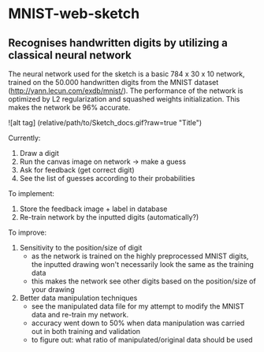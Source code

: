 # MNIST-web-sketch
## Recognises handwritten digits by utilizing a classical neural network

The neural network used for the sketch is a basic 784 x 30 x 10 network, trained on the 50.000 handwritten digits from the MNIST dataset (http://yann.lecun.com/exdb/mnist/).
The performance of the network is optimized by L2 regularization and squashed weights initialization. This makes the network be 96% accurate.

![alt tag] (relative/path/to/Sketch_docs.gif?raw=true "Title")

Currently:
  1. Draw a digit
  2. Run the canvas image on network -> make a guess
  3. Ask for feedback (get correct digit)
  4. See the list of guesses according to their probabilities

To implement:
  1. Store the feedback image + label in database
  2. Re-train network by the inputted digits (automatically?)

To improve:
  1. Sensitivity to the position/size of digit 
        - as the network is trained on the highly preprocessed MNIST digits, the inputted drawing won't necessarily look the same as the training data
        - this makes the network see other digits based on the position/size of your drawing
  2. Better data manipulation techniques
        - see the manipulated data file for my attempt to modify the MNIST data and re-train my network.
        - accuracy went down to 50% when data manipulation was carried out in both training and validation
        - to figure out: what ratio of manipulated/original data should be used
